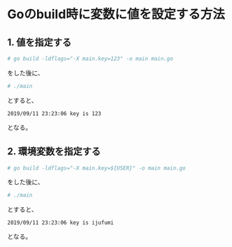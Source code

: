 # Goのbuild時に変数に値を設定する方法

## 1. 値を指定する
```bash
# go build -ldflags="-X main.key=123" -o main main.go
```
をした後に、
```bash
# ./main
```
とすると、

```log
2019/09/11 23:23:06 key is 123
```
となる。

## 2. 環境変数を指定する
```bash
# go build -ldflags="-X main.key=${USER}" -o main main.go
```
をした後に、
```bash
# ./main
```
とすると、

```log
2019/09/11 23:23:06 key is ijufumi
```
となる。
